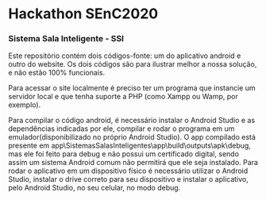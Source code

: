# Hackathon SEnC2020

### Sistema Sala Inteligente - SSI

Este repositório contém dois códigos-fonte: um do aplicativo android e outro do website.
Os dois códigos são para ilustrar melhor a nossa solução, e não estão 100% funcionais.

Para acessar o site localmente é preciso ter um programa que instancie um servidor local e que tenha suporte a PHP (como Xampp ou Wamp, por exemplo).

Para compilar o código android, é necessário instalar o Android Studio e as dependências indicadas por ele, compilar e rodar o programa em um emulador(disponibilizado no próprio Android Studio).
O app compilado está presente em app\SistemasSalasInteligentes\app\build\outputs\apk\debug, mas ele foi feito para debug e não possui um certificado digital, sendo assim um sistema Android comum não permitirá que ele seja instalado. Para rodar o aplicativo em um dispositivo físico é necessário utilizar o Android Studio, instalar o drive correto para seu dispositivo e instalar o aplicativo, pelo Android Studio, no seu celular, no modo debug.

